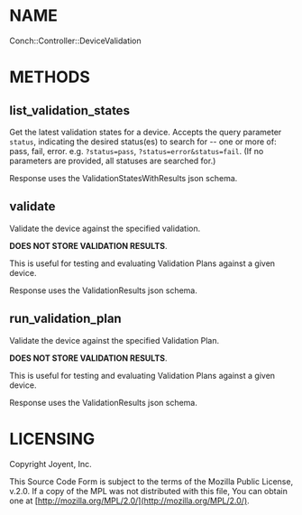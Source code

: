 # NAME

Conch::Controller::DeviceValidation

# METHODS

## list\_validation\_states

Get the latest validation states for a device. Accepts the query parameter `status`,
indicating the desired status(es) to search for -- one or more of: pass, fail, error.
e.g. `?status=pass`, `?status=error&status=fail`. (If no parameters are provided, all
statuses are searched for.)

Response uses the ValidationStatesWithResults json schema.

## validate

Validate the device against the specified validation.

**DOES NOT STORE VALIDATION RESULTS**.

This is useful for testing and evaluating Validation Plans against a given
device.

Response uses the ValidationResults json schema.

## run\_validation\_plan

Validate the device against the specified Validation Plan.

**DOES NOT STORE VALIDATION RESULTS**.

This is useful for testing and evaluating Validation Plans against a given
device.

Response uses the ValidationResults json schema.

# LICENSING

Copyright Joyent, Inc.

This Source Code Form is subject to the terms of the Mozilla Public License,
v.2.0. If a copy of the MPL was not distributed with this file, You can obtain
one at [http://mozilla.org/MPL/2.0/](http://mozilla.org/MPL/2.0/).
